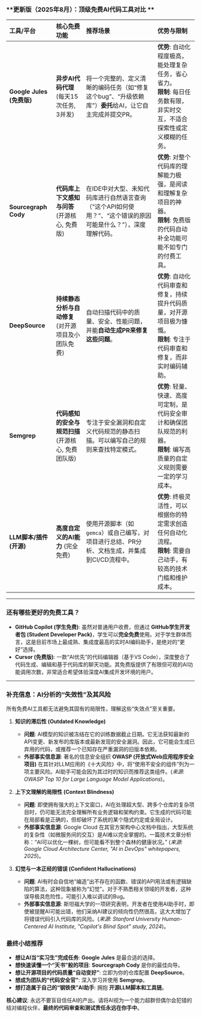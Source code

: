 ### **更新版（2025年8月）：顶级免费AI代码工具对比 **

| 工具/平台 | 核心免费功能 | 推荐场景 | 优势与限制 |
| :--- | :--- | :--- | :--- |
| **Google Jules (免费版)** | **异步AI代码代理** (每天15次任务, 3并发) | 将一个完整的、定义清晰的编码任务（如“修复这个bug”、“升级依赖库”）**委托**给AI，让它自主完成并提交PR。 | **优势**: 自动化程度极高，能处理复杂任务，省心省力。<br/>**限制**: 每日任务数有限，非实时交互，不适合探索性或定义模糊的任务。 |
| **Sourcegraph Cody** | **代码库上下文感知与问答** (开源核心, 免费版) | 在IDE中对大型、未知代码库进行自然语言查询（“这个API如何使用？”、“这个错误的原因可能是什么？”），深度理解代码。 | **优势**: 对整个代码库的理解能力极强，是阅读和理解复杂项目的神器。<br/>**限制**: 免费版的代码自动补全功能可能不如专门的付费工具。 |
| **DeepSource** | **持续静态分析与自动修复** (对开源项目及小团队免费) | 自动扫描代码中的质量、安全、性能问题，并能**自动生成PR来修复这些问题**。 | **优势**: 自动化代码审查和修复，持续提升代码质量，对开源项目极为慷慨。<br/>**限制**: 专注于代码审查和修复，而非实时编码辅助。 |
| **Semgrep** | **代码感知的安全与规范扫描** (开源核心, 免费团队版) | 专注于安全漏洞和自定义代码规范的静态扫描。可以编写自己的规则来查找特定模式。 | **优势**: 轻量、快速、高度可定制，是代码安全审计和确保团队规范的利器。<br/>**限制**: 编写高质量的自定义规则需要一定的学习成本。 |
| **LLM脚本/插件 (开源)** | **高度自定义的AI能力** (完全免费) | 使用开源脚本（如 `gemca`）或自己编写，对项目进行总结、PR分析、文档生成，并集成到CI/CD流程中。 | **优势**: 终极灵活性，可以根据你的特定需求创造任何自动化流程。<br/>**限制**: 需要自己动手，有较高的技术门槛和维护成本。 |

-----

### **还有哪些更好的免费工具？**

  * **GitHub Copilot (学生免费)**: 虽然对普通用户收费，但通过 **GitHub学生开发者包 (Student Developer Pack)**，学生可以**完全免费**使用。对于学生群体而言，这是目前市场上最成熟、集成度最高的实时AI编码助手，是绝对的“更好”选择。
  * **Cursor (免费版)**: 一款“AI优先”的代码编辑器（基于VS Code），深度整合了代码生成、编辑和基于代码库的聊天功能。其免费版提供了有限但可观的AI功能调用次数，非常适合希望体验深度AI集成开发环境的用户。

-----

### **补充信息：AI分析的“失效性”及其风险**

所有免费AI工具都无法避免其固有的局限性，理解这些“失效点”至关重要。

1.  **知识的滞后性 (Outdated Knowledge)**

      * **问题**: AI模型的知识被冻结在它的训练数据截止日期。它无法获知最新的API变更、新发布的库版本或最新发现的安全漏洞。因此，它可能会生成已弃用的代码，或推荐一个已知存在严重漏洞的旧版本依赖。
      * **外部事实信息源**: 著名的信息安全组织 **OWASP (开放式Web应用程序安全项目)** 在其针对LLM应用的《十大风险》中，将“使用不安全的组件”列为一项主要风险。AI助手可能会因为其过时的知识而推荐这类组件。(*来源: OWASP Top 10 for Large Language Model Applications*)。

2.  **上下文理解的局限性 (Context Blindness)**

      * **问题**: 即使拥有强大的上下文窗口，AI在处理超大型、跨多个仓库的复杂项目时，仍可能无法完全理解所有业务逻辑和架构约束。它生成的代码可能在局部看是正确的，但却破坏了系统的某个隐式约定或全局设计。
      * **外部事实信息源**: Google Cloud 在其官方架构中心文档中指出，大型系统的复杂性（如微服务间的交互）是AI难以完全掌握的。一篇技术文章分析称：“AI可以优化一棵树，但可能看不到整个森林的健康状况。” (*来源: Google Cloud Architecture Center, "AI in DevOps" whitepapers, 2025*)。

3.  **幻觉与一本正经的错误 (Confident Hallucinations)**

      * **问题**: AI有时会自信地“编造”出不存在的函数、错误的API用法或有逻辑缺陷的算法，这种现象被称为“幻觉”。对于不熟悉相关领域的开发者，这种误导极具危险性，可能引入难以调试的Bug。
      * **外部事实信息源**: 斯坦福大学的一项研究表明，开发者在使用AI助手时，即使被提醒AI可能出错，他们采纳AI建议的倾向性仍然很高，这大大增加了将错误代码引入代码库的风险。(*来源: Stanford University Human-Centered AI Institute, "Copilot's Blind Spot" study, 2024*)。

### **最终小结推荐**

  * **想让AI当“实习生”完成任务**: **Google Jules** 是最合适的选择。
  * **想快速读懂一个“天书”般的项目**: **Sourcegraph Cody** 是你的最佳向导。
  * **想让开源项目的代码质量“自动变好”**: 立即为你的仓库配置 **DeepSource**。
  * **想成为团队的“代码安全官”**: 深入学习并使用 **Semgrep**。
  * **想打造属于自己的“钢铁侠”AI助手**: 拥抱 **开源LLM脚本和工具链**。

**核心建议**: 永远不要盲目信任AI的产出。请将AI视为一个能力超群但偶尔会犯错的结对编程伙伴，**最终的代码审查和测试责任永远在你手中**。